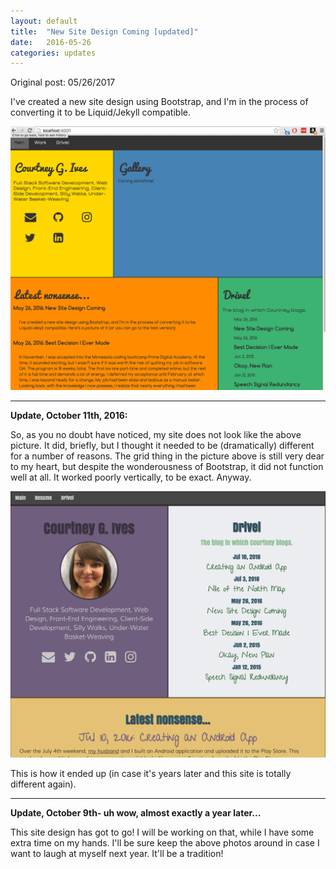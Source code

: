 ```yaml
---
layout: default
title:  "New Site Design Coming [updated]"
date:   2016-05-26
categories: updates
---
```


Original post: 05/26/2017

I've created a new site design using Bootstrap, and I'm in the process of converting it to be Liquid/Jekyll compatible.

![new design](/media/boxy-design.png)

------

**Update, October 11th, 2016:**

So, as you no doubt have noticed, my site does not look like the above picture. It did, briefly, but I thought it needed to be (dramatically) different for a number of reasons. The grid thing in the picture above is still very dear to my heart, but despite the wonderousness of Bootstrap, it did not function well at all. It worked poorly vertically, to be exact. Anyway.

![actual design](/media/2016-actual-design.png)

This is how it ended up (in case it's years later and this site is totally different again).

------

**Update, October 9th- uh wow, almost exactly a year later...**

This site design has got to go! I will be working on that, while I have some extra time on my hands. I'll be sure keep the above photos around in case I want to laugh at myself next year. It'll be a tradition!
